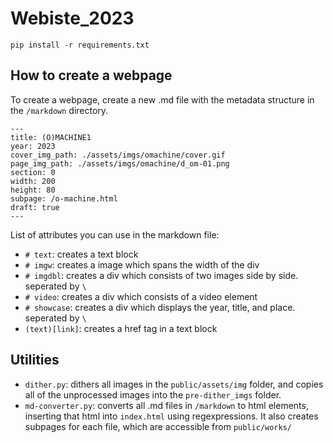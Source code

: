 # Webiste_2023

```pip install -r requirements.txt```

## How to create a webpage

To create a webpage, create a new .md file with the metadata structure in the ```/markdown``` directory.

```
---
title: (O)MACHINE1
year: 2023
cover_img_path: ./assets/imgs/omachine/cover.gif
page_img_path: ./assets/imgs/omachine/d_om-01.png
section: 0
width: 200
height: 80
subpage: /o-machine.html
draft: true
---
```

List of attributes you can use in the markdown file:

- ```# text```: creates a text block
- ```# imgw```: creates a image which spans the width of the div
- ```# imgdbl```: creates a div which consists of two images side by side. seperated by ```\```
- ```# video```: creates a div which consists of a video element
- ```# showcase```: creates a div which displays the year, title, and place. seperated by ```\```
- ```(text)[link]```: creates a href tag in a text block

## Utilities

- ```dither.py```: dithers all images in the ```public/assets/img``` folder, and copies all of the unprocessed images into the ```pre-dither_imgs``` folder.
- ```md-converter.py```: converts all .md files in ```/markdown``` to html elements, inserting that html into ```index.html``` using regexpressions. It also creates subpages for each file, which are accessible from ```public/works/```

